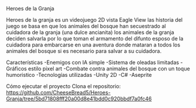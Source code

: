 Heroes de la Granja

Heroes de la granja es un videojuego 2D vista Eagle View las historia del juego se basa en que los animales del bosque han secuestrado al cuidadora de la granja (una dulce ancianita) los animales de la granja deciden salvarla por lo que toman el armamento del difunto esposo de la cuidadora para embarcarse en una aventura donde mataran a todos los animales del bosque si es necesario para salvar a su cuidadora.

Características
-Enemigos con IA simple
-Sistema de oleadas limitadas
-Gráficos estilo pixel art
-Combate contra animales del bosque con un toque humoristico
-Tecnologías utilizadas
-Unity 2D
-C#
-Aseprite

Cómo ejecutar el proyecto
Clona el repositorio:
https://github.com/CheeseBread5/Heroes-Granja/tree/5bd71808fff20a00d8e41bdd0c920bbdf7a0fc46

